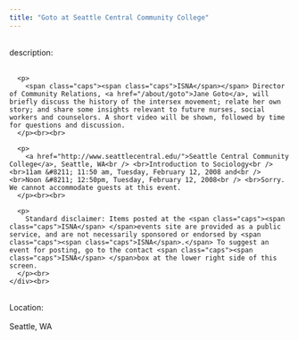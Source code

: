 ```yaml
---
title: "Goto at Seattle Central Community College"
---
```


<div class="flexinode-body flexinode-2">
  <div class="flexinode-textarea-1">
    <div class="form-item">
      <br> <label>description:</label><br /> <br> 
      
      <p>
        <span class="caps"><span class="caps">ISNA</span></span> Director of Community Relations, <a href="/about/goto">Jane Goto</a>, will briefly discuss the history of the intersex movement; relate her own story; and share some insights relevant to future nurses, social workers and counselors. A short video will be shown, followed by time for questions and discussion.
      </p><br><br>
      
      <p>
        <a href="http://www.seattlecentral.edu/">Seattle Central Community College</a>, Seattle, WA<br /> <br>Introduction to Sociology<br /> <br>11am &#8211; 11:50 am, Tuesday, February 12, 2008 and<br /> <br>Noon &#8211; 12:50pm, Tuesday, February 12, 2008<br /> <br>Sorry. We cannot accommodate guests at this event.
      </p><br><br>
      
      <p>
        Standard disclaimer: Items posted at the <span class="caps"><span class="caps">ISNA</span> </span>events site are provided as a public service, and are not necessarily sponsored or endorsed by <span class="caps"><span class="caps">ISNA</span>.</span> To suggest an event for posting, go to the contact <span class="caps"><span class="caps">ISNA</span> </span>box at the lower right side of this screen.
      </p><br>
    </div><br>
  </div>
  
  <div class="flexinode-textfield-2">
    <div class="form-item">
      <br> <label>Location:</label><br /> <br> Seattle, WA<br>
    </div><br>
  </div>
</div>